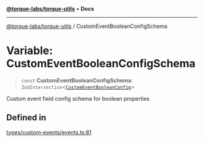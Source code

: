 [**@torque-labs/torque-utils**](../README.md) • **Docs**

***

[@torque-labs/torque-utils](../README.md) / CustomEventBooleanConfigSchema

# Variable: CustomEventBooleanConfigSchema

> `const` **CustomEventBooleanConfigSchema**: `ZodIntersection`\<[`CustomEventBooleanConfig`](../type-aliases/CustomEventBooleanConfig.md)\>

Custom event field config schema for boolean properties

## Defined in

[types/custom-events/events.ts:81](https://github.com/torque-labs/torque-utils/blob/c76fb4101d477d1e8e6fb4f5de7a277964527c27/types/custom-events/events.ts#L81)
